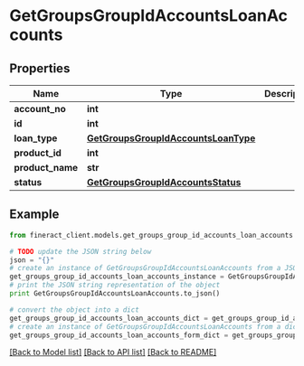 # GetGroupsGroupIdAccountsLoanAccounts


## Properties

Name | Type | Description | Notes
------------ | ------------- | ------------- | -------------
**account_no** | **int** |  | [optional] 
**id** | **int** |  | [optional] 
**loan_type** | [**GetGroupsGroupIdAccountsLoanType**](GetGroupsGroupIdAccountsLoanType.md) |  | [optional] 
**product_id** | **int** |  | [optional] 
**product_name** | **str** |  | [optional] 
**status** | [**GetGroupsGroupIdAccountsStatus**](GetGroupsGroupIdAccountsStatus.md) |  | [optional] 

## Example

```python
from fineract_client.models.get_groups_group_id_accounts_loan_accounts import GetGroupsGroupIdAccountsLoanAccounts

# TODO update the JSON string below
json = "{}"
# create an instance of GetGroupsGroupIdAccountsLoanAccounts from a JSON string
get_groups_group_id_accounts_loan_accounts_instance = GetGroupsGroupIdAccountsLoanAccounts.from_json(json)
# print the JSON string representation of the object
print GetGroupsGroupIdAccountsLoanAccounts.to_json()

# convert the object into a dict
get_groups_group_id_accounts_loan_accounts_dict = get_groups_group_id_accounts_loan_accounts_instance.to_dict()
# create an instance of GetGroupsGroupIdAccountsLoanAccounts from a dict
get_groups_group_id_accounts_loan_accounts_form_dict = get_groups_group_id_accounts_loan_accounts.from_dict(get_groups_group_id_accounts_loan_accounts_dict)
```
[[Back to Model list]](../README.md#documentation-for-models) [[Back to API list]](../README.md#documentation-for-api-endpoints) [[Back to README]](../README.md)


